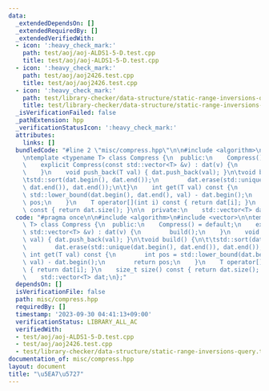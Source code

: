 ```yaml
---
data:
  _extendedDependsOn: []
  _extendedRequiredBy: []
  _extendedVerifiedWith:
  - icon: ':heavy_check_mark:'
    path: test/aoj/aoj-ALDS1-5-D.test.cpp
    title: test/aoj/aoj-ALDS1-5-D.test.cpp
  - icon: ':heavy_check_mark:'
    path: test/aoj/aoj2426.test.cpp
    title: test/aoj/aoj2426.test.cpp
  - icon: ':heavy_check_mark:'
    path: test/library-checker/data-structure/static-range-inversions-query.test.cpp
    title: test/library-checker/data-structure/static-range-inversions-query.test.cpp
  _isVerificationFailed: false
  _pathExtension: hpp
  _verificationStatusIcon: ':heavy_check_mark:'
  attributes:
    links: []
  bundledCode: "#line 2 \"misc/compress.hpp\"\n\n#include <algorithm>\n#include <vector>\n\
    \ntemplate <typename T> class Compress {\n  public:\n    Compress() = default;\n\
    \    explicit Compress(const std::vector<T> &v) : dat(v) {\n        build();\n\
    \    }\n    void push_back(T val) { dat.push_back(val); }\n\tvoid build() {\n\t\
    \tstd::sort(dat.begin(), dat.end());\n        dat.erase(std::unique(dat.begin(),\
    \ dat.end()), dat.end());\n\t}\n    int get(T val) const {\n        int pos =\
    \ std::lower_bound(dat.begin(), dat.end(), val) - dat.begin();\n        return\
    \ pos;\n    }\n    T operator[](int i) const { return dat[i]; }\n    size_t size()\
    \ const { return dat.size(); }\n\n  private:\n    std::vector<T> dat;\n};\n"
  code: "#pragma once\n\n#include <algorithm>\n#include <vector>\n\ntemplate <typename\
    \ T> class Compress {\n  public:\n    Compress() = default;\n    explicit Compress(const\
    \ std::vector<T> &v) : dat(v) {\n        build();\n    }\n    void push_back(T\
    \ val) { dat.push_back(val); }\n\tvoid build() {\n\t\tstd::sort(dat.begin(), dat.end());\n\
    \        dat.erase(std::unique(dat.begin(), dat.end()), dat.end());\n\t}\n   \
    \ int get(T val) const {\n        int pos = std::lower_bound(dat.begin(), dat.end(),\
    \ val) - dat.begin();\n        return pos;\n    }\n    T operator[](int i) const\
    \ { return dat[i]; }\n    size_t size() const { return dat.size(); }\n\n  private:\n\
    \    std::vector<T> dat;\n};"
  dependsOn: []
  isVerificationFile: false
  path: misc/compress.hpp
  requiredBy: []
  timestamp: '2023-09-30 04:41:13+09:00'
  verificationStatus: LIBRARY_ALL_AC
  verifiedWith:
  - test/aoj/aoj-ALDS1-5-D.test.cpp
  - test/aoj/aoj2426.test.cpp
  - test/library-checker/data-structure/static-range-inversions-query.test.cpp
documentation_of: misc/compress.hpp
layout: document
title: "\u5EA7\u5727"
---
```

